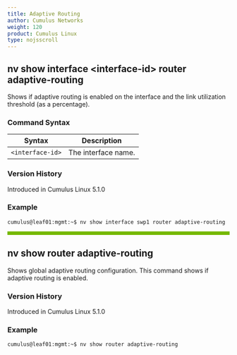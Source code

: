 ```yaml
---
title: Adaptive Routing
author: Cumulus Networks
weight: 120
product: Cumulus Linux
type: nojsscroll
---
```

## nv show interface \<interface-id\> router adaptive-routing

Shows if adaptive routing is enabled on the interface and the link utilization threshold (as a percentage).

### Command Syntax

| Syntax |  Description   |
| --------- | -------------- |
| `<interface-id>`  | The interface name. |

### Version History

Introduced in Cumulus Linux 5.1.0

### Example

```
cumulus@leaf01:mgmt:~$ nv show interface swp1 router adaptive-routing
```

<HR STYLE="BORDER: DASHED RGB(118,185,0) 1.0PX;BACKGROUND-COLOR: RGB(118,185,0);HEIGHT: 6.0PX;"/>

## nv show router adaptive-routing

Shows global adaptive routing configuration. This command shows if adaptive routing is enabled.

### Version History

Introduced in Cumulus Linux 5.1.0

### Example

```
cumulus@leaf01:mgmt:~$ nv show router adaptive-routing
```
